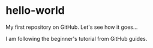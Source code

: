 # hello-world
My first repository on GitHub. Let's see how it goes...

I am following the beginner's tutorial from GitHub guides.
